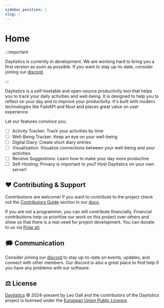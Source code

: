 ```yaml
---
sidebar_position: 1
slug: /
---
```


# Home

:::important

Daytistics is currently in development. We are working hard to bring you a first version as soon as possible. If you want to stay up-to-date, consider joining our [discord](https://discord.gg/ccud6VkTv8). 

:::

Daytistics is a self-hostable and open-source producitvity tool that helps you to track your daily activities and well-being. It is designed to help you to reflect on your day and to improve your productivity. It's built with modern technologies like FastAPI and Nuxt and places great value on user experience.

Let our features convince you:
- [ ] Activity Tracker: Track your activities by time
- [ ] Well-Being Tracker: Keep an eye on your well-being
- [ ] Digital Diary: Create short diary entries
- [ ] Visualization: Visualize connections between your well-being and your activities
- [ ] Receive Suggestions: Learn how to make your day more productive
- [ ] Self-Hosting: Privacy is important to you? Host Daytistics on your own server!

## ❤️ Contributing & Support

Contributions are welcome! If you want to contribute to the project check out the [Contributors Guide](/category/contributors-guide) section in our [docs](https://docs.daytistics.com).

If you are not a programmer, you can still contribute financially. Financial contributions help us prioritize our work on this project over others and show us that there is a real need for project development. You can donate to us via [Polar.sh](https://polar.sh/daytistics/).

## 🗯️ Communication

Consider joining our [discord](https://discord.gg/ccud6VkTv8) to stay up-to-date on events, updates, and connect with other members. Our discord is also a great place to find help if you have any problems with our software.

## ⚖️ License

[Daytistics](https://daytistics.com/) &copy; 2024-present by Leo Gall and the contributors of the Daytistics project is licensed under the [European Union Public Licence](https://joinup.ec.europa.eu/collection/eupl).
